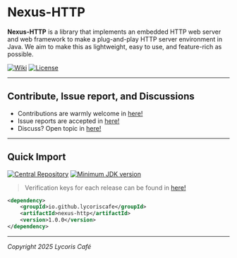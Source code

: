 # Nexus-HTTP

**Nexus-HTTP** is a library that implements an embedded HTTP web server and web framework to make a plug-and-play HTTP
server environment in Java. We aim to make this as lightweight, easy to use, and feature-rich as possible.

[![Wiki](https://img.shields.io/badge/Nexus%20HTTP-Wiki-yello)](https://github.com/LycorisCafe/nexus-http/wiki)
[![License](https://img.shields.io/badge/License-Apache%20v2.0-yello)](https://lycoriscafe.github.io/nexus-http/blob/main/LICENSE)

---

## Contribute, Issue report, and Discussions

- Contributions are warmly welcome in [here!](https://github.com/lycoriscafe/nexus-http/pulls)
- Issue reports are accepted in [here!](https://github.com/lycoriscafe/nexus-http/issues)
- Discuss? Open topic in [here!](https://github.com/lycoriscafe/nexus-http/discussions)

---

## Quick Import

[![Central Repository](https://img.shields.io/maven-central/v/io.github.lycoriscafe/nexus-http
)](https://central.sonatype.com/artifact/io.github.lycoriscafe/nexus-http)
[![Minimum JDK version](https://img.shields.io/badge/Minumum_JDK-v21-yello)](
https://www.oracle.com/java/technologies/downloads/)

> Verification keys for each release can be found in [here!](https://github.com/LycorisCafe/Nexus-HTTP/releases)

```xml
<dependency>
    <groupId>io.github.lycoriscafe</groupId>
    <artifactId>nexus-http</artifactId>
    <version>1.0.0</version>
</dependency>
```

---

*Copyright 2025 Lycoris Café*
